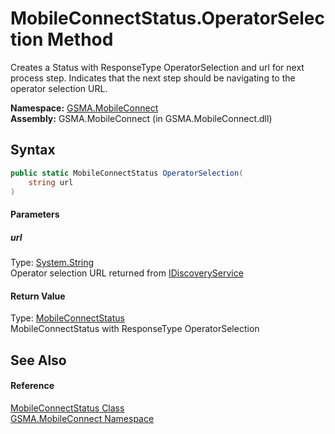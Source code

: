 MobileConnectStatus.OperatorSelection Method
============================================
Creates a Status with ResponseType OperatorSelection and url for next process step. Indicates that the next step should be navigating to the operator selection URL.

**Namespace:** [GSMA.MobileConnect][1]  
**Assembly:** GSMA.MobileConnect (in GSMA.MobileConnect.dll)

Syntax
------

```csharp
public static MobileConnectStatus OperatorSelection(
	string url
)
```

#### Parameters

##### *url*
Type: [System.String][2]  
Operator selection URL returned from [IDiscoveryService][3]

#### Return Value
Type: [MobileConnectStatus][4]  
MobileConnectStatus with ResponseType OperatorSelection

See Also
--------

#### Reference
[MobileConnectStatus Class][4]  
[GSMA.MobileConnect Namespace][1]  

[1]: ../README.md
[2]: http://msdn.microsoft.com/en-us/library/s1wwdcbf
[3]: ../../GSMA.MobileConnect.Discovery/IDiscoveryService/README.md
[4]: README.md
[5]: ../../_icons/Help.png
